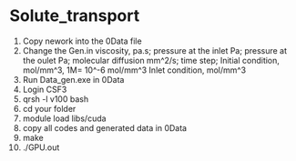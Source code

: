 # Solute_transport
1. Copy nework into the 0Data file
2. Change the Gen.in
  viscosity, pa.s;
  pressure at the inlet Pa;
  pressure at the oulet Pa;
  molecular diffusion mm^2/s;
  time step;
  Initial condition, mol/mm^3, 1M= 10^-6 mol/mm^3
  Inlet condition, mol/mm^3
3. Run Data_gen.exe in 0Data
4. Login CSF3
5. qrsh -l v100 bash
6. cd your folder
7. module load libs/cuda
8. copy all codes and generated data in 0Data
9. make
10. ./GPU.out
